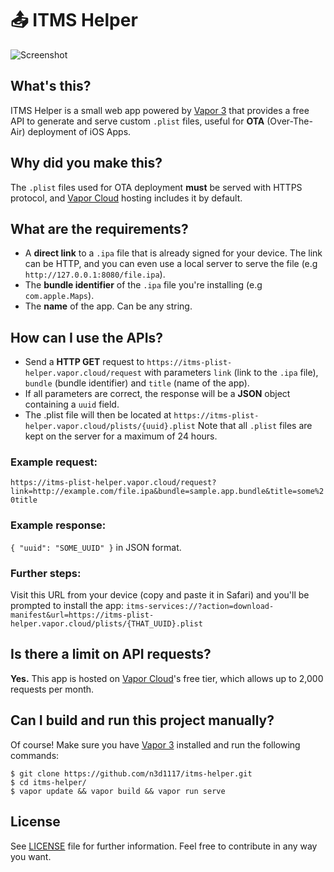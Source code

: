 # 📤 ITMS Helper

<img alt="Screenshot" src="https://user-images.githubusercontent.com/11541888/59136187-44879200-8982-11e9-88a0-d1f47f358987.png">

## What's this?
ITMS Helper is a small web app powered by [Vapor 3](https://vapor.codes) that provides a free API to generate and serve custom `.plist` files, useful for <b>OTA</b> (Over-The-Air) deployment of iOS Apps.

## Why did you make this?
The `.plist` files used for OTA deployment <b>must</b> be served with HTTPS protocol, and [Vapor Cloud](https://vapor.cloud/) hosting includes it by default.

## What are the requirements?
* A <b>direct link</b> to a `.ipa` file that is already signed for your device. The link can be HTTP, and you can even use a local server to serve the file (e.g `http://127.0.0.1:8080/file.ipa`).
* The <b>bundle identifier</b> of the `.ipa` file you're installing (e.g `com.apple.Maps`).
* The <b>name</b> of the app. Can be any string.

## How can I use the APIs?
* Send a <b>HTTP GET</b> request to `https://itms-plist-helper.vapor.cloud/request` with parameters `link` (link to the `.ipa` file), `bundle` (bundle identifier) and `title` (name of the app).
* If all parameters are correct, the response will be a <b>JSON</b> object containing a `uuid` field.
* The .plist file will then be located at `https://itms-plist-helper.vapor.cloud/plists/{uuid}.plist`
Note that all `.plist` files are kept on the server for a maximum of 24 hours.

### Example request:
`https://itms-plist-helper.vapor.cloud/request?link=http://example.com/file.ipa&bundle=sample.app.bundle&title=some%20title⁣`

### Example response:
`{ "uuid": "SOME_UUID" }` in JSON format.

### Further steps:
Visit this URL from your device (copy and paste it in Safari) and you'll be prompted to install the app: 
`itms-services://?action=download-manifest&url=https://itms-plist-helper.vapor.cloud/plists/{THAT_UUID}.plist⁣`

## Is there a limit on API requests?
<b>Yes.</b> This app is hosted on [Vapor Cloud](https://vapor.cloud/)'s free tier, which allows up to 2,000 requests per month.

## Can I build and run this project manually?
Of course! Make sure you have [Vapor 3](https://docs.vapor.codes/3.0/install/macos/) installed and run the following commands:
```
$ git clone https://github.com/n3d1117/itms-helper.git
$ cd itms-helper/
$ vapor update && vapor build && vapor run serve
```

## License
See [LICENSE](LICENSE) file for further information. Feel free to contribute in any way you want.
